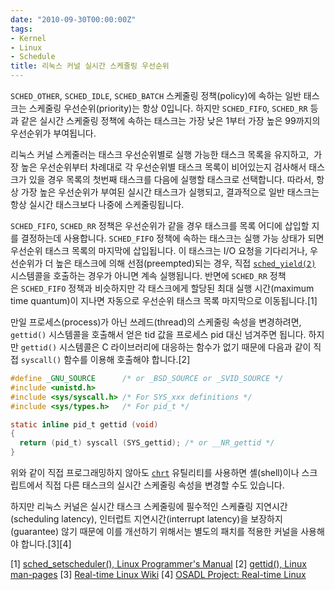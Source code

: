 ```yaml
---
date: "2010-09-30T00:00:00Z"
tags:
- Kernel
- Linux
- Schedule
title: 리눅스 커널 실시간 스케줄링 우선순위
---
```


`SCHED_OTHER`, `SCHED_IDLE`, `SCHED_BATCH` 스케줄링 정책(policy)에 속하는 일반 태스크는 스케줄링 우선순위(priority)는 항상 0입니다. 하지만 `SCHED_FIFO`, `SCHED_RR` 등과 같은 실시간 스케줄링 정책에 속하는 태스크는 가장 낮은 1부터 가장 높은 99까지의 우선순위가 부여됩니다.

리눅스 커널 스케줄러는 태스크 우선순위별로 실행 가능한 태스크 목록을 유지하고,  가장 높은 우선순위부터 차례대로 각 우선순위별 태스크 목록이 비어있는지 검사해서 태스크가 있을 경우 목록의 첫번째 태스크를 다음에 실행할 태스크로 선택합니다. 따라서, 항상 가장 높은 우선순위가 부여된 실시간 태스크가 실행되고, 결과적으로 일반 태스크는 항상 실시간 태스크보다 나중에 스케줄링됩니다.

`SCHED_FIFO`, `SCHED_RR` 정책은 우선순위가 같을 경우 태스크를 목록 어디에 삽입할 지를 결정하는데 사용합니다. `SCHED_FIFO` 정책에 속하는 태스크는 실행 가능 상태가 되면 우선순위 태스크 목록의 마지막에 삽입됩니다. 이 태스크는 I/O 요청을 기다리거나, 우선순위가 더 높은 태스크에 의해 선점(preempted)되는 경우, 직접 [`sched_yield(2)`](http://www.kernel.org/doc/man-pages/online/pages/man2/sched_yield.2.html) 시스템콜을 호출하는 경우가 아니면 계속 실행됩니다. 반면에 `SCHED_RR` 정책은 `SCHED_FIFO` 정책과 비슷하지만 각 태스크에게 할당된 최대 실행 시간(maximum time quantum)이 지나면 자동으로 우선순위 태스크 목록 마지막으로 이동됩니다.[1]

만일 프로세스(process)가 아닌 쓰레드(thread)의 스케줄링 속성을 변경하려면, `gettid()` 시스템콜을 호출해서 얻은 tid 값을 프로세스 pid 대신 넘겨주면 됩니다. 하지만 `gettid()` 시스템콜은 C 라이브러리에 대응하는 함수가 없기 때문에 다음과 같이 직접 `syscall()` 함수를 이용해 호출해야 합니다.[2]

```c
#define _GNU_SOURCE      /* or _BSD_SOURCE or _SVID_SOURCE */
#include <unistd.h>
#include <sys/syscall.h> /* For SYS_xxx definitions */
#include <sys/types.h>   /* For pid_t */

static inline pid_t gettid (void)
{
  return (pid_t) syscall (SYS_gettid); /* or __NR_gettid */
}
```

위와 같이 직접 프로그래밍하지 않아도 [`chrt`](http://linux.die.net/man/1/chrt) 유틸리티를 사용하면 셸(shell)이나 스크립트에서 직접 다른 태스크의 실시간 스케줄링 속성을 변경할 수도 있습니다.

하지만 리눅스 커널은 실시간 태스크 스케줄링에 필수적인 스케쥴링 지연시간(scheduling latency), 인터럽트 지연시간(interrupt latency)을 보장하지(guarantee) 않기 때문에 이를 개선하기 위해서는 별도의 패치를 적용한 커널을 사용해야 합니다.[3][4]

[1] [sched\_setscheduler(), Linux Programmer's Manual](http://www.kernel.org/doc/man-pages/online/pages/man2/sched_setscheduler.2.html)
 [2] [gettid(), Linux man-pages](http://www.kernel.org/doc/man-pages/online/pages/man2/gettid.2.html)
 [3] [Real-time Linux Wiki](https://rt.wiki.kernel.org/)
 [4] [OSADL Project: Real-time Linux](https://www.osadl.org/Realtime-Linux.projects-realtime-linux.0.html)
